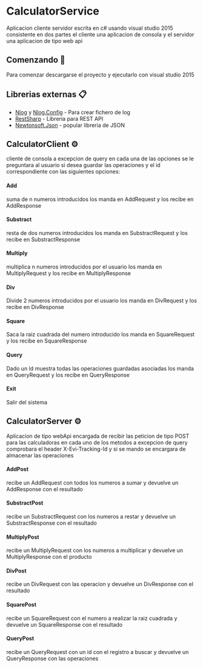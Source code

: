 # CalculatorService 
Aplicacion cliente servidor escrita en c# usando visual studio 2015 consistente en dos partes el cliente una aplicacion de consola y el servidor una aplicacion de tipo web api
## Comenzando 🚀
Para comenzar descargarse el proyecto y ejecutarlo con visual studio 2015
## Librerias externas 📋
* [Nlog](https://nlog-project.org/) y [Nlog.Config](https://nlog-project.org/) - Para crear fichero de log
* [RestSharp](https://restsharp.dev/) - Libreria para REST API
* [Newtonsoft.Json](https://www.newtonsoft.com/json) - popular libreria de JSON
## CalculatorClient ⚙️
cliente de consola a excepcion de query en cada una de las opciones se le preguntara al usuario si desea guardar las operaciones y el id correspondiente con las siguientes opciones:
#### Add
suma de n numeros introducidos los manda en AddRequest y los recibe en AddResponse
#### Substract
resta de dos numeros introducidos los manda en SubstractRequest y los recibe en SubstractResponse
#### Multiply
multiplica n numeros introducidos por el usuario los manda en MultiplyRequest y los recibe en MultiplyResponse
#### Div
Divide 2 numeros introducidos por el usuario los manda en DivRequest y los recibe en DivResponse
#### Square
Saca la raiz cuadrada del numero introducido los manda en SquareRequest y los recibe en SquareResponse
#### Query
Dado un Id muestra todas las operaciones guardadas asociadas los manda en QueryRequest y los recibe en QueryResponse
#### Exit
Salir del sistema
## CalculatorServer ⚙️
Aplicacion de tipo webApi encargada de recibir las peticion de tipo POST para las calculadoras en cada uno de los metodos a excepcion de query comprobara el header X-Evi-Tracking-Id y si se mando se encargara de almacenar las operaciones
#### AddPost
recibe un AddRequest con todos los numeros a sumar y devuelve un AddResponse con el resultado
#### SubstractPost
recibe un SubstractRequest con los numeros a restar y devuelve un SubstractResponse con el resultado
#### MultiplyPost
recibe un MultiplyRequest  con los numeros a multiplicar y devuelve un MultiplyResponse con el producto
#### DivPost
recibe un DivRequest con las operacion y devuelve un DivResponse con el resultado
#### SquarePost
recibe un SquareRequest con el numero a realizar la raiz cuadrada y devuelve un SquareResponse con el resultado
#### QueryPost
recibe un QueryRequest con un id con el registro a buscar y devuelve un QueryResponse con las operaciones
